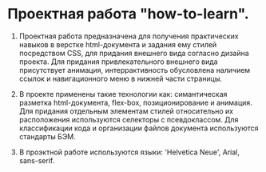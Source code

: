 # Проектная работа "how-to-learn".  

1. Проектная работа предназначена для получения практических навыков в верстке html-документа и задания ему стилей посредством CSS, для придания внешнего вида согласно дизайна проекта. Для придания привлекательного внешнего вида присутствует анимация, интеррактивность обусловлена наличием ссылок и навигационного меню в нижней части страницы. 

2. В проекте применены такие технологии как: симантическая разметка html-документа, flex-box, позиционирование и анимация. Для придания отдельным элементам стилей относительно их расположения используются селекторы с псевдоклассом. Для классификации кода и организации файлов документа используются стандарты БЭМ. 

3. В проэктной работе используются языки: 'Helvetica Neue', Arial, sans-serif.  

